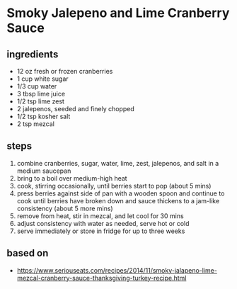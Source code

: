 # Smoky Jalepeno and Lime Cranberry Sauce    

## ingredients  
* 12 oz fresh or frozen cranberries  
* 1 cup white sugar  
* 1/3 cup water  
* 3 tbsp lime juice  
* 1/2 tsp lime zest  
* 2 jalepenos, seeded and finely chopped  
* 1/2 tsp kosher salt  
* 2 tsp mezcal   

## steps
1. combine cranberries, sugar, water, lime, zest, jalepenos, and salt in a medium saucepan  
2. bring to a boil over medium-high heat  
3. cook, stirring occasionally, until berries start to pop (about 5 mins)  
4. press berries against side of pan with a wooden spoon and continue to cook until berries have broken down and sauce thickens to a jam-like consistency (about 5 more mins)  
5. remove from heat, stir in mezcal, and let cool for 30 mins  
6. adjust consistency with water as needed, serve hot or cold    
7. serve immediately or store in fridge for up to three weeks  

## based on  
* https://www.seriouseats.com/recipes/2014/11/smoky-jalapeno-lime-mezcal-cranberry-sauce-thanksgiving-turkey-recipe.html  


